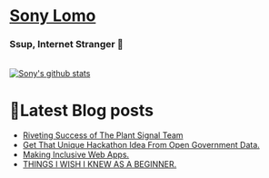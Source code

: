 # [Sony Lomo](https://sonylomo.github.io/) 
### Ssup, Internet Stranger 🤩

<br />


<a href="https://github.com/sonylomo/github-readme-stats">
  <img align="center" src="https://github-readme-stats.vercel.app/api?username=sonylomo&show_icons=true&include_all_commits=true&theme=cobalt" alt="Sony's github stats" />
</a>

# 📕Latest Blog posts
<!-- BLOG-POST-LIST:START -->
- [Riveting Success of The Plant Signal Team](https://dev.to/msambassadorske/riveting-success-of-the-plant-signal-team-3ni5)
- [Get That Unique Hackathon Idea From Open Government Data.](https://dev.to/msambassadorske/get-that-unique-hackathon-idea-from-open-government-data-4l0a)
- [Making Inclusive Web Apps.](https://dev.to/msambassadorske/making-inclusive-web-apps-aj)
- [THINGS I WISH I KNEW AS A BEGINNER.](https://dev.to/sony_lomo/things-i-wish-i-knew-as-a-beginner-33el)
<!-- BLOG-POST-LIST:END -->
